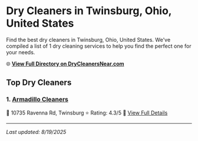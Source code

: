 # Dry Cleaners in Twinsburg, Ohio, United States

Find the best dry cleaners in Twinsburg, Ohio, United States. We've compiled a list of 1 dry cleaning services to help you find the perfect one for your needs.

🌐 **[View Full Directory on DryCleanersNear.com](https://drycleanersnear.com/city/US/Ohio/Twinsburg)**

## Top Dry Cleaners

### 1. [Armadillo Cleaners](https://drycleanersnear.com/dryCleaner/6875b6729b5c02c2ea277f60/armadillo-cleaners)
📍 10735 Ravenna Rd, Twinsburg
⭐ Rating: 4.3/5
🔗 [View Full Details](https://drycleanersnear.com/dryCleaner/6875b6729b5c02c2ea277f60/armadillo-cleaners)


---

*Last updated: 8/19/2025*
